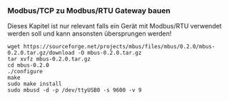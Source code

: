 ### Modbus/TCP zu Modbus/RTU Gateway bauen

Dieses Kapitel ist nur relevant falls ein Gerät mit Modbus/RTU verwendet werden soll und kann ansonsten übersprungen werden!

```
wget https://sourceforge.net/projects/mbus/files/mbus/0.2.0/mbus-0.2.0.tar.gz/download -O mbus-0.2.0.tar.gz
tar xvfz mbus-0.2.0.tar.gz
cd mbus-0.2.0
./configure
make
sudo make install
sudo mbusd -d -p /dev/ttyUSB0 -s 9600 -v 9
```


